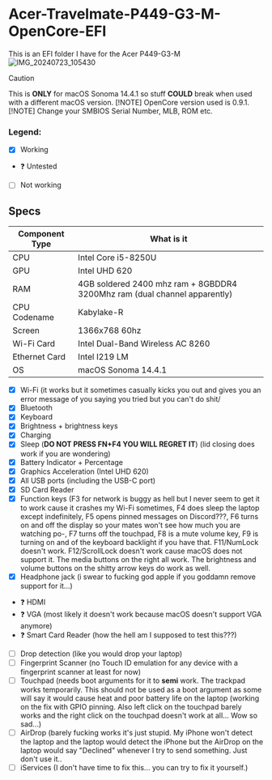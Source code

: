# Acer-Travelmate-P449-G3-M-OpenCore-EFI
This is an EFI folder I have for the Acer P449-G3-M
![IMG_20240723_105430](https://github.com/user-attachments/assets/b50c4b27-0ca5-4f79-b240-63e9f4437f4e)
> [!CAUTION]
> This is **ONLY** for macOS Sonoma 14.4.1 so stuff **COULD** break when used with a different macOS version.
> [!NOTE]
> OpenCore version used is 0.9.1.
> [!NOTE]
> Change your SMBIOS Serial Number, MLB, ROM etc.
### Legend:
- [X] Working
- ❓ Untested
- [ ] Not working
## Specs
| Component Type | What is it |
| ------------- | ------------- |
| CPU | Intel Core i5-8250U |
| GPU | Intel UHD 620 |
| RAM | 4GB soldered 2400 mhz ram + 8GBDDR4 3200Mhz ram (dual channel apparently) |
| CPU Codename | Kabylake-R |
| Screen | 1366x768 60hz |
| Wi-Fi Card | Intel Dual-Band Wireless AC 8260 |
| Ethernet Card | Intel I219 LM |
| OS | macOS Sonoma 14.4.1 |

- [X] Wi-Fi (it works but it sometimes casually kicks you out and gives you an error message of you saying you tried but you can't do shit/
- [X] Bluetooth
- [X] Keyboard
- [X] Brightness + brightness keys
- [X] Charging
- [X] Sleep (**DO NOT PRESS FN+F4 YOU WILL REGRET IT**) (lid closing does work if you are wondering)
- [X] Battery Indicator + Percentage
- [X] Graphics Acceleration (Intel UHD 620)
- [X] All USB ports (including the USB-C port)
- [X] SD Card Reader
- [X] Function keys (F3 for network is buggy as hell but I never seem to get it to work cause it crashes my Wi-Fi sometimes, F4 does sleep the laptop except indefinitely, F5 opens pinned messages on Discord???, F6 turns on and off the display so your mates won't see how much you are watching po-, F7 turns off the touchpad, F8 is a mute volume key, F9 is turning on and of the keyboard backlight if you have that. F11/NumLock doesn't work. F12/ScrollLock doesn't work cause macOS does not support it. The media buttons on the right all work. The brightness and volume buttons on the shitty arrow keys do work as well.
- [X] Headphone jack (i swear to fucking god apple if you goddamn remove support for it...)
- ❓ HDMI
- ❓ VGA (most likely it doesn't work because macOS doesn't support VGA anymore)
- ❓ Smart Card Reader (how the hell am I supposed to test this???)
- [ ] Drop detection (like you would drop your laptop)
- [ ] Fingerprint Scanner (no Touch ID emulation for any device with a fingerprint scanner at least for now)
- [ ] Touchpad (needs boot arguments for it to **semi** work. The trackpad works temporarily. This should not be used as a boot argument as some will say it would cause heat and poor battery life on the laptop (working on the fix with GPIO pinning. Also left click on the touchpad barely works and the right click on the touchpad doesn't work at all... Wow so sad...)
- [ ] AirDrop (barely fucking works it's just stupid. My iPhone won't detect the laptop and the laptop would detect the iPhone but the AirDrop on the laptop would say "Declined" whenever I try to send something. Just don't use it..
- [ ] iServices (I don't have time to fix this... you can try to fix it yourself.)
